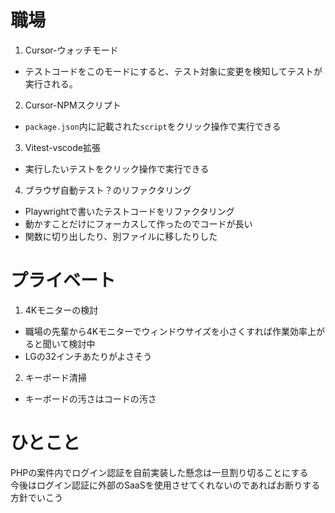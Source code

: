 # 職場
1. Cursor-ウォッチモード  
 - テストコードをこのモードにすると、テスト対象に変更を検知してテストが実行される。  
2. Cursor-NPMスクリプト  
 - `package.json`内に記載された`script`をクリック操作で実行できる  
3. Vitest-vscode拡張
 - 実行したいテストをクリック操作で実行できる  
4. ブラウザ自動テスト？のリファクタリング  
 - Playwrightで書いたテストコードをリファクタリング  
 - 動かすことだけにフォーカスして作ったのでコードが長い
 - 関数に切り出したり、別ファイルに移したりした

# プライベート
1. 4Kモニターの検討  
 - 職場の先輩から4Kモニターでウィンドウサイズを小さくすれば作業効率上がると聞いて検討中
 - LGの32インチあたりがよさそう  
2. キーボード清掃
 - キーボードの汚さはコードの汚さ  

# ひとこと
PHPの案件内でログイン認証を自前実装した懸念は一旦割り切ることにする  
今後はログイン認証に外部のSaaSを使用させてくれないのであればお断りする方針でいこう